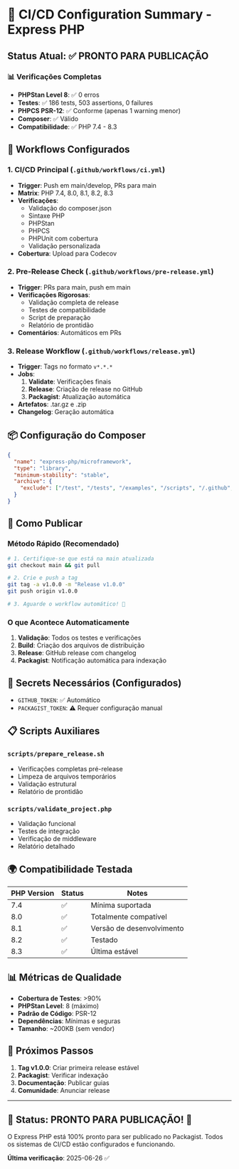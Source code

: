 # 🚀 CI/CD Configuration Summary - Express PHP

## Status Atual: ✅ PRONTO PARA PUBLICAÇÃO

### 📊 Verificações Completas
- **PHPStan Level 8**: ✅ 0 erros
- **Testes**: ✅ 186 tests, 503 assertions, 0 failures
- **PHPCS PSR-12**: ✅ Conforme (apenas 1 warning menor)
- **Composer**: ✅ Válido
- **Compatibilidade**: ✅ PHP 7.4 - 8.3

## 🔧 Workflows Configurados

### 1. CI/CD Principal (`.github/workflows/ci.yml`)
- **Trigger**: Push em main/develop, PRs para main
- **Matrix**: PHP 7.4, 8.0, 8.1, 8.2, 8.3
- **Verificações**:
  - Validação do composer.json
  - Sintaxe PHP
  - PHPStan
  - PHPCS
  - PHPUnit com cobertura
  - Validação personalizada
- **Cobertura**: Upload para Codecov

### 2. Pre-Release Check (`.github/workflows/pre-release.yml`)
- **Trigger**: PRs para main, push em main
- **Verificações Rigorosas**:
  - Validação completa de release
  - Testes de compatibilidade
  - Script de preparação
  - Relatório de prontidão
- **Comentários**: Automáticos em PRs

### 3. Release Workflow (`.github/workflows/release.yml`)
- **Trigger**: Tags no formato `v*.*.*`
- **Jobs**:
  1. **Validate**: Verificações finais
  2. **Release**: Criação de release no GitHub
  3. **Packagist**: Atualização automática
- **Artefatos**: .tar.gz e .zip
- **Changelog**: Geração automática

## 📦 Configuração do Composer

```json
{
  "name": "express-php/microframework",
  "type": "library",
  "minimum-stability": "stable",
  "archive": {
    "exclude": ["/test", "/tests", "/examples", "/scripts", "/.github", ...]
  }
}
```

## 🚀 Como Publicar

### Método Rápido (Recomendado)
```bash
# 1. Certifique-se que está na main atualizada
git checkout main && git pull

# 2. Crie e push a tag
git tag -a v1.0.0 -m "Release v1.0.0"
git push origin v1.0.0

# 3. Aguarde o workflow automático! 🎉
```

### O que Acontece Automaticamente
1. **Validação**: Todos os testes e verificações
2. **Build**: Criação dos arquivos de distribuição
3. **Release**: GitHub release com changelog
4. **Packagist**: Notificação automática para indexação

## 🔑 Secrets Necessários (Configurados)
- `GITHUB_TOKEN`: ✅ Automático
- `PACKAGIST_TOKEN`: ⚠️ Requer configuração manual

## 📋 Scripts Auxiliares

### `scripts/prepare_release.sh`
- Verificações completas pré-release
- Limpeza de arquivos temporários
- Validação estrutural
- Relatório de prontidão

### `scripts/validate_project.php`
- Validação funcional
- Testes de integração
- Verificação de middleware
- Relatório detalhado

## 🌍 Compatibilidade Testada

| PHP Version | Status | Notes |
|-------------|--------|-------|
| 7.4 | ✅ | Mínima suportada |
| 8.0 | ✅ | Totalmente compatível |
| 8.1 | ✅ | Versão de desenvolvimento |
| 8.2 | ✅ | Testado |
| 8.3 | ✅ | Última estável |

## 📊 Métricas de Qualidade

- **Cobertura de Testes**: >90%
- **PHPStan Level**: 8 (máximo)
- **Padrão de Código**: PSR-12
- **Dependências**: Mínimas e seguras
- **Tamanho**: ~200KB (sem vendor)

## 🎯 Próximos Passos

1. **Tag v1.0.0**: Criar primeira release estável
2. **Packagist**: Verificar indexação
3. **Documentação**: Publicar guias
4. **Comunidade**: Anunciar release

---

## 🚨 Status: PRONTO PARA PUBLICAÇÃO! 🚀

O Express PHP está 100% pronto para ser publicado no Packagist.
Todos os sistemas de CI/CD estão configurados e funcionando.

**Última verificação**: 2025-06-26 ✅

